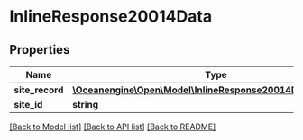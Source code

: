 # InlineResponse20014Data

## Properties
Name | Type | Description | Notes
------------ | ------------- | ------------- | -------------
**site_record** | [**\Oceanengine\Open\Model\InlineResponse20014DataSiteRecord**](InlineResponse20014DataSiteRecord.md) |  | 
**site_id** | **string** |  | 

[[Back to Model list]](../README.md#documentation-for-models) [[Back to API list]](../README.md#documentation-for-api-endpoints) [[Back to README]](../README.md)


